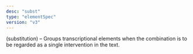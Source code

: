 ```yaml
---
desc: "subst"
type: "elementSpec"
version: "v3"
---
```


(substitution) – Groups transcriptional elements when the combination is to be regarded
as a single intervention in the text.